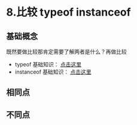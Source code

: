 # 8.比较 typeof instanceof

## 基础概念

既然要做比较那肯定需要了解两者是什么？再做比较

- typeof 基础知识： [点击这里](https://blog.csdn.net/wswq2505655377/article/details/128104732)
- instanceof 基础知识： [点击这里](https://blog.csdn.net/wswq2505655377/article/details/128120886)

## 相同点

## 不同点
